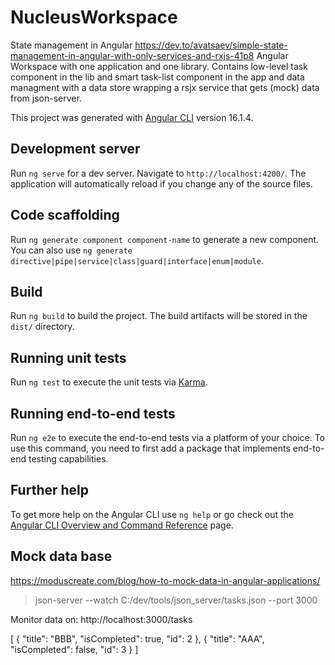 # NucleusWorkspace

State management in Angular
https://dev.to/avatsaev/simple-state-management-in-angular-with-only-services-and-rxjs-41p8
Angular Workspace with one application and one library.
Contains low-level task component in the lib and smart task-list component in the app and data managment with a data store wrapping a rsjx service that gets (mock) data from json-server.

This project was generated with [Angular CLI](https://github.com/angular/angular-cli) version 16.1.4.

## Development server

Run `ng serve` for a dev server. Navigate to `http://localhost:4200/`. The application will automatically reload if you change any of the source files.

## Code scaffolding

Run `ng generate component component-name` to generate a new component. You can also use `ng generate directive|pipe|service|class|guard|interface|enum|module`.

## Build

Run `ng build` to build the project. The build artifacts will be stored in the `dist/` directory.

## Running unit tests

Run `ng test` to execute the unit tests via [Karma](https://karma-runner.github.io).

## Running end-to-end tests

Run `ng e2e` to execute the end-to-end tests via a platform of your choice. To use this command, you need to first add a package that implements end-to-end testing capabilities.

## Further help

To get more help on the Angular CLI use `ng help` or go check out the [Angular CLI Overview and Command Reference](https://angular.io/cli) page.

## Mock data base

https://moduscreate.com/blog/how-to-mock-data-in-angular-applications/

>json-server --watch C:/dev/tools/json_server/tasks.json --port 3000

Monitor data on: http://localhost:3000/tasks

[
	{
		"title": "BBB",
		"isCompleted": true,
		"id": 2
	},
	{
		"title": "AAA",
		"isCompleted": false,
		"id": 3
	}
]